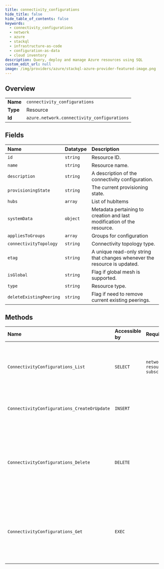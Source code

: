 ```yaml
---
title: connectivity_configurations
hide_title: false
hide_table_of_contents: false
keywords:
  - connectivity_configurations
  - network
  - azure    
  - stackql
  - infrastructure-as-code
  - configuration-as-data
  - cloud inventory
description: Query, deploy and manage Azure resources using SQL
custom_edit_url: null
image: /img/providers/azure/stackql-azure-provider-featured-image.png
---
```

  
    

## Overview
<table><tbody>
<tr><td><b>Name</b></td><td><code>connectivity_configurations</code></td></tr>
<tr><td><b>Type</b></td><td>Resource</td></tr>
<tr><td><b>Id</b></td><td><code>azure.network.connectivity_configurations</code></td></tr>
</tbody></table>

## Fields
| Name | Datatype | Description |
|:-----|:---------|:------------|
| `id` | `string` | Resource ID. |
| `name` | `string` | Resource name. |
| `description` | `string` | A description of the connectivity configuration. |
| `provisioningState` | `string` | The current provisioning state. |
| `hubs` | `array` | List of hubItems |
| `systemData` | `object` | Metadata pertaining to creation and last modification of the resource. |
| `appliesToGroups` | `array` | Groups for configuration |
| `connectivityTopology` | `string` | Connectivity topology type. |
| `etag` | `string` | A unique read-only string that changes whenever the resource is updated. |
| `isGlobal` | `string` | Flag if global mesh is supported. |
| `type` | `string` | Resource type. |
| `deleteExistingPeering` | `string` | Flag if need to remove current existing peerings. |
## Methods
| Name | Accessible by | Required Params | Description |
|:-----|:--------------|:----------------|:------------|
| `ConnectivityConfigurations_List` | `SELECT` | `networkManagerName, resourceGroupName, subscriptionId` | Lists all the network manager connectivity configuration in a specified network manager. |
| `ConnectivityConfigurations_CreateOrUpdate` | `INSERT` |  | Creates/Updates a new network manager connectivity configuration |
| `ConnectivityConfigurations_Delete` | `DELETE` |  | Deletes a network manager connectivity configuration, specified by the resource group, network manager name, and connectivity configuration name |
| `ConnectivityConfigurations_Get` | `EXEC` |  | Gets a Network Connectivity Configuration, specified by the resource group, network manager name, and connectivity Configuration name |
